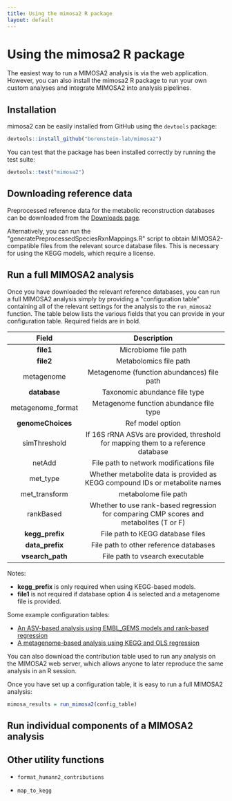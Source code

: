 ```yaml
---
title: Using the mimosa2 R package
layout: default
---
```

# Using the mimosa2 R package

The easiest way to run a MIMOSA2 analysis is via the web application. However, you can also install the mimosa2 R package
 to run your own custom analyses and integrate MIMOSA2 into analysis pipelines.

## Installation

mimosa2 can be easily installed from GitHub using the `devtools` package:

```R
devtools::install_github("borenstein-lab/mimosa2")
``` 

You can test that the package has been installed correctly by running the test suite:

```R
devtools::test("mimosa2")
```

## Downloading reference data

Preprocessed reference data for the metabolic reconstruction databases can be downloaded from the [Downloads page](http://cnoecker.github.io/MIMOSA2shiny/downloads.html). 

Alternatively, you can run the "generatePreprocessedSpeciesRxnMappings.R" script to obtain MIMOSA2-compatible files from the relevant source database files. 
This is necessary for using the KEGG models, which require a license.

## Run a full MIMOSA2 analysis

Once you have downloaded the relevant reference databases, you can run a full MIMOSA2 analysis simply by providing a "configuration table" containing all of the relevant settings for the analysis to the `run_mimosa2` function.
The table below lists the various fields that you can provide in your configuration table. Required fields are in bold.

| Field | Description |
|:------:|:----------:|
|**file1** | Microbiome file path |
|**file2** | Metabolomics file path |
|metagenome | Metagenome (function abundances) file path |
|**database** | Taxonomic abundance file type |
|metagenome_format | Metagenome function abundance file type |
|**genomeChoices** | Ref model option |
|simThreshold | If 16S rRNA ASVs are provided, threshold for mapping them to a reference database |
|netAdd | File path to network modifications file |
|met_type | Whether metabolite data is provided as KEGG compound IDs or metabolite names |
|met_transform | metabolome file path |
|rankBased | Whether to use rank-based regression for comparing CMP scores and metabolites (T or F) |
|**kegg_prefix** | File path to KEGG database files|
|**data_prefix** | File path to other reference databases |
|**vsearch_path** | File path to vsearch executable |

Notes: 
- **kegg_prefix** is only required when using KEGG-based models.
- **file1** is not required if database option 4 is selected and a metagenome file is provided.

Some example configuration tables:

- [An ASV-based analysis using EMBL_GEMS models and rank-based regression](link) 
- [A metagenome-based analysis using KEGG and OLS regression](link2)

You can also download the contribution table used to run any analysis on the MIMOSA2 web server, which allows anyone to later reproduce the same analysis in an R session.

Once you have set up a configuration table, it is easy to run a full MIMOSA2 analysis: 

```R
mimosa_results = run_mimosa2(config_table)
```

## Run individual components of a MIMOSA2 analysis

## Other utility functions

- `format_humann2_contributions`

- `map_to_kegg`